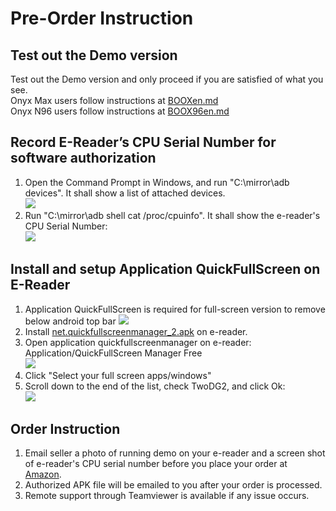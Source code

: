 # Pre-Order Instruction #
## Test out the Demo version ##
Test out the Demo version and only proceed if you are satisfied of what you see.  
Onyx Max users follow instructions at [BOOXen.md](
https://github.com/nahtethan/dxg-display/blob/master/BOOXen.md)  
Onyx N96 users follow instructions at [BOOX96en.md](
https://github.com/nahtethan/dxg-display/blob/master/e-reader/BOOX96en.md)
## Record E-Reader’s CPU Serial Number for software authorization ##
1. Open the Command Prompt in Windows, and run "C:\mirror\adb devices". It shall show a list of attached devices.  
![](https://github.com/nahtethan/dxg-display/blob/master/99-pictures/adb.jpg)
2. Run "C:\mirror\adb shell cat  /proc/cpuinfo". It shall show the e-reader's CPU Serial Number:  
![](https://github.com/nahtethan/dxg-display/blob/master/99-pictures/cpu.jpg)
## Install and setup Application QuickFullScreen on E-Reader ##
1. Application QuickFullScreen is required for full-screen version to remove below android top bar
![](https://github.com/nahtethan/dxg-display/blob/master/99-pictures/topbar.jpg)  
2. Install [net.quickfullscreenmanager_2.apk](https://www.hi-pda.com/forum/attachment.php?aid=MjkzNjIzOHw4ZWU2MDZjOHwxNDkwMTYyMzMxfDMxYTdQZWFycDNPSTN3QmRJOGlTRkVVYlQ0bDVKdWJEMHdBa0YzSFNHbVZYQytJ) on e-reader.   
3. Open application quickfullscreenmanager on e-reader: Application/QuickFullScreen Manager Free  
![](https://github.com/nahtethan/dxg-display/blob/master/99-pictures/quick.jpg)
4. Click "Select your full screen apps/windows"  
5. Scroll down to the end of the list, check TwoDG2, and click Ok:  
![](https://github.com/nahtethan/dxg-display/blob/master/99-pictures/quickfull.jpg)
## Order Instruction ##
1. Email seller a photo of running demo on your e-reader and a screen shot of e-reader's CPU serial number before you place your order at [Amazon](https://www.amazon.com/dp/B06XVH7YC7).
2. Authorized APK file will be emailed to you after your order is processed.
3. Remote support through Teamviewer is available if any issue occurs.
